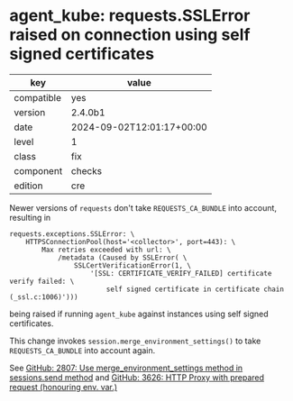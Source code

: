 [//]: # (werk v2)
# agent_kube: requests.SSLError raised on connection using self signed certificates

key        | value
---------- | ---
compatible | yes
version    | 2.4.0b1
date       | 2024-09-02T12:01:17+00:00
level      | 1
class      | fix
component  | checks
edition    | cre

Newer versions of `requests` don't take `REQUESTS_CA_BUNDLE` into account, resulting in

```
requests.exceptions.SSLError: \
    HTTPSConnectionPool(host='<collector>', port=443): \
        Max retries exceeded with url: \
            /metadata (Caused by SSLError( \
                SSLCertVerificationError(1, \
                    '[SSL: CERTIFICATE_VERIFY_FAILED] certificate verify failed: \
                        self signed certificate in certificate chain (_ssl.c:1006)')))
```
being raised if running `agent_kube` against instances using self signed certificates.

This change invokes `session.merge_environment_settings()` to take `REQUESTS_CA_BUNDLE` into
account again.

See
[GitHub: 2807: Use merge_environment_settings method in sessions.send method](https://github.com/psf/requests/issues/2807)
and
[GitHub: 3626: HTTP Proxy with prepared request (honouring env. var.)](https://github.com/psf/requests/issues/3626)